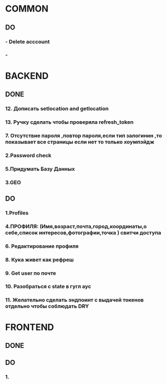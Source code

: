 # COMMON

## DO

### - Delete acccount
### - 


# BACKEND
## DONE
### 12. Дописать setlocation and getlocation
### 13. Ручку сделать чтобы проверяла refresh_token
### 7. Отсутствие пароля ,повтор пароля,если тип залогинин ,то показывает все страницы если нет то только хоумпэйдж
### 2.Password check
### 5.Придумать Базу Данных 
### 3.GEO

## DO
### 1.Profiles
### 4.ПРОФИЛЯ: (Имя,возраст,почта,город,координаты,о себе,список интересов,фотографии,точка ) свитчи доступа 
### 6. Редактирование профиля
### 8. Кука живет как рефреш 
### 9. Get user по почте     
### 10. Разобраться с state в гугл аус
### 11. Желательно сделать эндпоинт с выдачей токенов отдельно чтобы соблюдать DRY

# FRONTEND

## DONE

## DO
### 1.